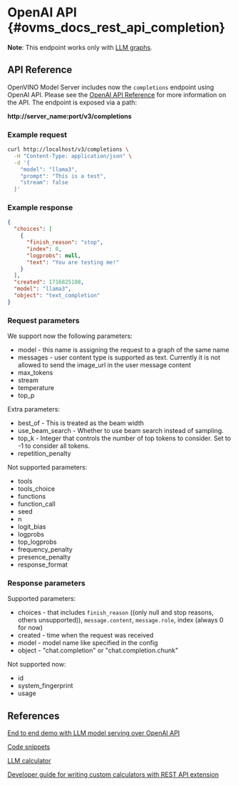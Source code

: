 # OpenAI API {#ovms_docs_rest_api_completion}

**Note**: This endpoint works only with [LLM graphs](./llm_serving.md).

## API Reference
OpenVINO Model Server includes now the `completions` endpoint using OpenAI API.
Please see the [OpenAI API Reference](https://platform.openai.com/docs/api-reference/completions) for more information on the API.
The endpoint is exposed via a path:

<b>http://server_name:port/v3/completions</b>

### Example request

```bash
curl http://localhost/v3/completions \
  -H "Content-Type: application/json" \
  -d '{
    "model": "llama3",
    "prompt": "This is a test",
    "stream": false
  }'
```

### Example response

```json
{
  "choices": [
    {
      "finish_reason": "stop",
      "index": 0,
      "logprobs": null,
      "text": "You are testing me!"
    }
  ],
  "created": 1716825108,
  "model": "llama3",
  "object": "text_completion"
}
```


### Request parameters
We support now the following parameters:
- model - this name is assigning the request to a graph of the same name
- messages - user content type is supported as text. Currently it is not allowed to send the image_url in the user message content
- max_tokens
- stream
- temperature
- top_p


Extra parameters:
- best_of - This is treated as the beam width 
- use_beam_search - Whether to use beam search instead of sampling.
- top_k - Integer that controls the number of top tokens to consider. Set to -1 to consider all tokens.
- repetition_penalty 

Not supported parameters:
- tools
- tools_choice
- functions
- function_call
- seed
- n
- logit_bias
- logprobs
- top_logprobs
- frequency_penalty
- presence_penalty
- response_format 

### Response parameters
Supported parameters:
- choices - that includes `finish_reason` ((only null and stop reasons, others unsupported)), `message.content`, `message.role`, index (always 0 for now)
- created - time when the request was received
- model - model name like specified in the config
- object - "chat.completion" or "chat.completion.chunk"

Not supported now:
- id
- system_fingerprint
- usage


## References

[End to end demo with LLM model serving over OpenAI API](../demos/continuous_batching/README.md)

[Code snippets](./clients_openai.md)

[LLM calculator](./llm_calculator.md)

[Developer guide for writing custom calculators with REST API extension](./mediapipe.md)
